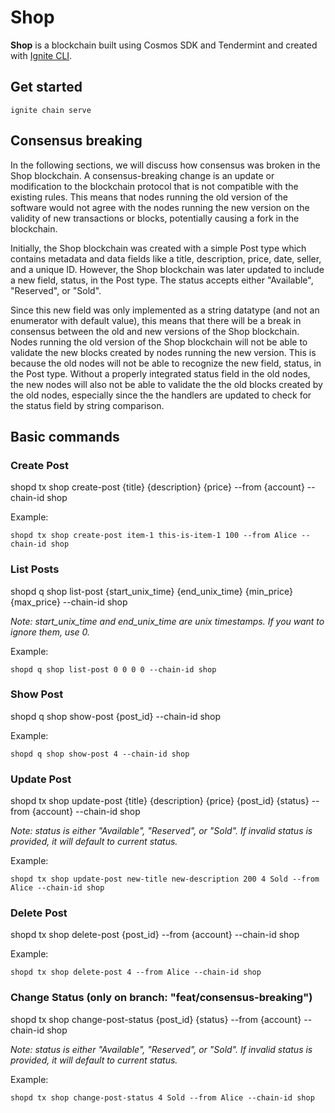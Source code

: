 # Shop
**Shop** is a blockchain built using Cosmos SDK and Tendermint and created with [Ignite CLI](https://ignite.com/cli).

## Get started

```
ignite chain serve
```
## Consensus breaking
In the following sections, we will discuss how consensus was broken in the Shop blockchain. A consensus-breaking
change is an update or modification to the blockchain protocol that is not compatible with the existing rules. This
means that nodes running the old version of the software would not agree with the nodes running the new version on
the validity of new transactions or blocks, potentially causing a fork in the blockchain.

Initially, the Shop blockchain was created with a simple Post type which contains metadata and data fields like a
title, description, price, date, seller, and a unique ID. However, the Shop blockchain was later updated to include
a new field, status, in the Post type. The status accepts either "Available", "Reserved", or "Sold".

Since this new field was only implemented as a string datatype (and not an enumerator with default value), this
means that there will be a break in consensus between the old and new versions of the Shop blockchain. Nodes running
the old version of the Shop blockchain will not be able to validate the new blocks created by nodes running the new
version. This is because the old nodes will not be able to recognize the new field, status, in the Post type.
Without a properly integrated status field in the old nodes, the new nodes will also not be able to validate the the
old blocks created by the old nodes, especially since the the handlers are updated to check for the status field by
string comparison.

## Basic commands
### Create Post
shopd tx shop create-post {title} {description} {price} --from {account} --chain-id shop

Example: 

```shopd tx shop create-post item-1 this-is-item-1 100 --from Alice --chain-id shop```

### List Posts
shopd q shop list-post {start_unix_time} {end_unix_time} {min_price} {max_price} --chain-id shop

*Note: start_unix_time and end_unix_time are unix timestamps. If you want to ignore them, use 0.*

Example: 

```shopd q shop list-post 0 0 0 0 --chain-id shop```

### Show Post
shopd q shop show-post {post_id} --chain-id shop

Example: 

```shopd q shop show-post 4 --chain-id shop```

### Update Post
shopd tx shop update-post {title} {description} {price} {post_id} {status} --from {account} --chain-id shop

*Note: status is either "Available", "Reserved", or "Sold". If invalid status is provided, it will default to 
current status.*

Example: 

```shopd tx shop update-post new-title new-description 200 4 Sold --from Alice --chain-id shop```

### Delete Post
shopd tx shop delete-post {post_id} --from {account} --chain-id shop

Example: 

```shopd tx shop delete-post 4 --from Alice --chain-id shop```

### Change Status (only on branch: "feat/consensus-breaking")
shopd tx shop change-post-status {post_id} {status} --from {account} --chain-id shop

*Note: status is either "Available", "Reserved", or "Sold". If invalid status is provided, it will default to 
current status.*

Example: 

```shopd tx shop change-post-status 4 Sold --from Alice --chain-id shop```

